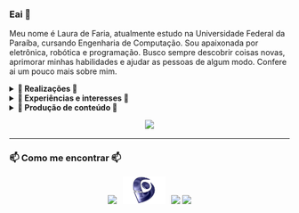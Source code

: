 ### Eai 👋

Meu nome é Laura de Faria, atualmente estudo na Universidade Federal da Paraíba, cursando Engenharia de Computação. Sou apaixonada por eletrônica, robótica e programação. Busco sempre descobrir coisas novas, aprimorar minhas habilidades e ajudar as pessoas de algum modo. Confere ai um pouco mais sobre mim.

<details>
 <summary><strong>🔭 Realizações 🔭</strong></summary>

   - <b>(2018 - Presente)</b> Membro do Capítulo de Robótica e Automação (RAS), pelo Ramo IEEE da UFPB <br/> 
   - <b>(2018 - Presente)</b> Ministro aulas de Arduino e Eletrônica básica no Capítulo de Robótica e Automação (RAS) <br/>
   - <b>(2018 - 2020)</b> Integrante do Laboratório de Sistemas Digitais - UFPB <br/>
   - <b>(2019)</b> Monitora da disciplina de Circuitos Lógicos para o curso de Engenharia de Computação <br/>
   - <b>(2019)</b> Desenvolvimento de material de apoio para práticas envolvendo circuitos integrados <br/>
   - <b>(2019 - 2020)</b> Desenvolvimento de uma plataforma de baixo custo para análise de exercícios para pacientes com lesão cerebral e medular<br/>
   - <b>(2020 - 2021)</b> Participação como desenvolvedora (Back-end) do site para projeto 'Paraíba Humana e Inteligente' <br/> 
   - <b>(2021 - 2022)</b> Presidente do Capítulo de Robótica e Automação (RAS), pelo Ramo IEEE da UFPB <br/> 
   - <b>(Presente)</b> Presidente do Ramo estudantil IEEE da UFPB <br/>
</details>

<details>
 <summary><strong>🤖 Experiências e interesses 🤖</strong></summary>
   - Experiência com C/C++ em projetos pessoais, graduação e projeto de pesquisa<br/>
   - Experiência com Python em projetos pessoais e graduação<br/>
   - Experiência com Assembly e verilog em projetos pessoais e graduação<br/>
   - Possuo interesse na aplicação de conteúdos envolvendo circuitos lógicos (manipulando circuitos integrados), eletrônica e arquitetura de computadores<br/>
   - Tenho conhecimento básico em JavaScript <br/>
   - Trabalho com pesquisa na área de Sistemas Embarcados, aplicando no desenvolvimento de tecnologias assistivas <br/>
   - Pretendo aprimorar meus conhecimentos sobre Inteligênca Artificial<br/>
   - Já perticipei de minicursos envolvendo desenvolvimento web, análise de Fourier, introdução a banco de dados (Integrando MySQL + arduino e Cloud Firestore/Realtime Database + ESP8266) e microntroladores (PIC) <br/>
</details>

<details>
 <summary><strong>🚧 Produção de conteúdo 🚧</strong></summary>
   - Faço participações em criações de conteúdo através do instagram e twitch da RAS UFPB: <a href="https://instagram.com/rasufpb">Instagram</a><br/> 
   - Projeto relacionados a metareciclagem (<b>Em construção</b>) <br/> <br/>
</details>

<p align="center">
<a href="https://github.com/lauradefaria">
  <img height="160em" src="https://github-readme-stats.vercel.app/api/top-langs/?username=lauradefaria&theme=dracula&layout=compact&langs_count=6" />
</a>
</p>

---
### 📫 Como me encontrar 📫

<p align='center'>
<a href="https://www.linkedin.com/in/laura-de-faria-maranhão-ayres-95578b203"><img height="50" src="https://github.com/mateustoin/mateustoin/blob/master/img/linkedin.png?raw=true"></a>&nbsp;&nbsp;
<a href="http://lattes.cnpq.br/7896264329763789"><img height="50" src="https://github.com/lauradefaria/lauradefaria/blob/master/img/lattes.png?raw=true"></a>&nbsp;&nbsp;
<a href="mailto:lauradfma@gmail.com"><img height="50" src="https://github.com/mateustoin/mateustoin/blob/master/img/email.png?raw=true"></a>
<a href="https://github.com/lauradefaria"><img height="50" src="https://github.com/mateustoin/mateustoin/blob/master/img/github.png?raw=true"></a>
